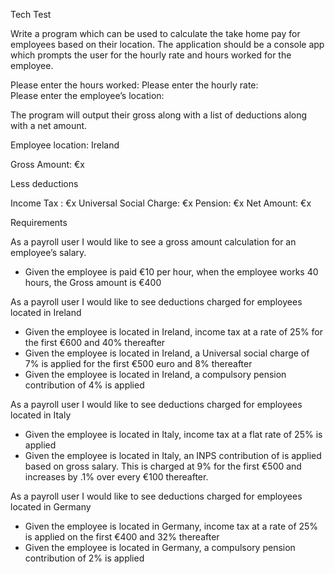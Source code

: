 Tech Test

Write a program which can be used to calculate the take home pay for employees based on their location. The application should be a console app which prompts the user for the hourly rate and hours worked for the employee.

Please enter the hours worked:
Please enter the hourly rate:   
Please enter the employee’s location:

The program will output their gross along with a list of deductions along with a net amount.

Employee location: Ireland

Gross Amount: €x

Less deductions

Income Tax : €x
Universal Social Charge: €x
Pension: €x
Net Amount: €x


Requirements

As a payroll user I would like to see a gross amount calculation for an employee’s salary.

- Given the employee is paid €10 per hour, when the employee works 40 hours, the Gross amount is €400

As a payroll user I would like to see deductions charged for employees located in Ireland

- Given the employee is located in Ireland, income tax at a rate of 25% for the first €600 and 40% thereafter
- Given the employee is located in Ireland, a Universal social charge of 7% is applied for the first €500 euro and 8% thereafter
- Given the employee is located in Ireland, a compulsory pension contribution of 4% is applied

As a payroll user I would like to see deductions charged for employees located in Italy

- Given the employee is located in Italy, income tax at a flat rate of 25% is applied
- Given the employee is located in Italy, an INPS contribution of is applied based on gross salary. This is charged at 9% for the first €500 and increases by .1% over every €100 thereafter.

As a payroll user I would like to see deductions charged for employees located in Germany

- Given the employee is located in Germany, income tax at a rate of 25% is applied on the first €400 and 32% thereafter
- Given the employee is located in Germany, a compulsory pension contribution of 2% is applied
